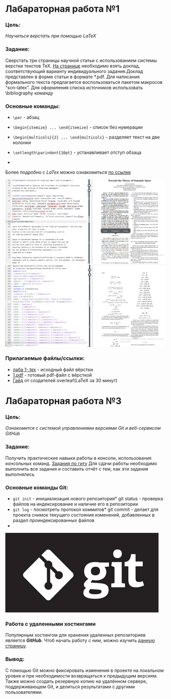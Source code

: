 # Лабараторная работа №1

### Цель:
*Научиться верстать при помощью LaTeX*
### Задание:
Сверстать три страницы научной статьи с использованием системы верстки текстов TeX.
[На странице](https://proc.ostis.net/proc/Proceedings%20OSTIS-2024.pdf) необходимо взять доклад, соответствующий варианту индивидуального задания.Доклад представлен в форме статьи в формате *.pdf.
Для написания формального текста предлагается воспользоваться пакетом макросов “scn-latex”. Для оформления списка источников использовать \bibliography команду

### Основные команды:
* `\par` - абзац
* `\begin{itemize} ... \end{itemize}` - список без нумерации

* `\begin{multicols}{2} ... \end{multicols}` - разделяет текст на две колонки
* `\setlength\parindent{10pt}` - устанавливает отступ обзаца
* 
  
  Более подробно с _LaTex_ можно ознакомиться [по ссылке](https://www.overleaf.com/learn/latex/Learn_LaTeX_in_30_minutes)

  
  ![](lif2.png)
  ![](lif1.png)
### Прилагаемые файлы/ссылки:
* [лаба 1-.tex](https://github.com/Da-non/Piovis/blob/main/лаба%201-.tex) - исходный файл вёрстки
* [1.pdf](https://github.com/Da-non/Piovis/blob/main/1.pdf) - готовый pdf-файл с вёрсткой
* [Гайд](https://www.overleaf.com/learn/latex/Learn_LaTeX_in_30_minutes) от создателей overleaf(LaTeX за 30 минут)
# Лабараторная работа №3
### Цель:
*Ознакомится с системой управлениями версиями Git и веб-сервисом GitHub*
### Задание:
Получить практические навыки работы в консоли, использования консольных команд.
[Задания по гиту](https://docs.google.com/document/d/1pkqZWOlte5j6PuPpz7w03tPkw64ctuUwELoI-qctYVQ/edit?tab=t.0)
Для сдачи работы необходимо выполнить все задания и составить отчёт с тем, как эти задания выполнялись
### Основные команды Git:
* `git init` - инициализация нового репозитория* git status - проверка файлов на индексирование и наличие его в репозитории
* `git log` - посмотреть протокол коммитов* git commit - делает для проекта снимок текущего состояния изменений, добавленных в раздел проиндексированных файлов
* 

  
![](i.webp)


### Работа с удаленными хостингами
Популярным хостингом для хранения удаленных репозиториев является *__GitHub__*.
Чтоб начать работу с ним, можно изучить [данную страницу](https://ru.hexlet.io/courses/intro_to_git/lessons/github/theory_unit).
### Вывод:
С помощью Git можно фиксировать изменения в проекте на локальном уровне и при необходимости возвращаться к предыдущим версиям. Также можно создать резервную копию на удалённом сервере, поддерживающем Git, и делиться результатами с другими пользователями.

